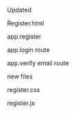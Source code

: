 Updated 

Register.html

app.register

app.login route

app.verify email route

new files

register.css

register.js
